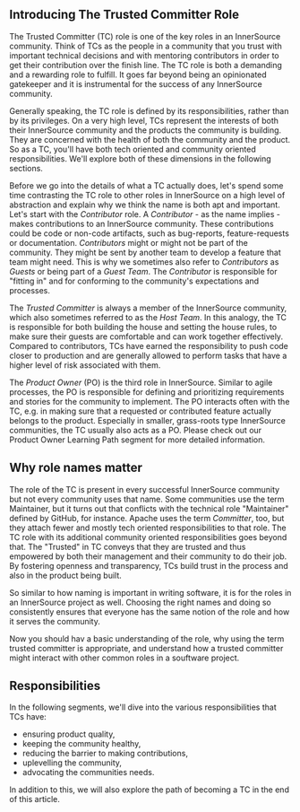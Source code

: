 ## Introducing The Trusted Committer Role

The Trusted Committer (TC) role is one of the key roles in an InnerSource
community. Think of TCs as the people in a community that you trust with
important technical decisions and with mentoring contributors in order to get
their contribution over the finish line. The TC role is both a demanding and a
rewarding role to fulfill. It goes far beyond being an opinionated gatekeeper
and it is instrumental for the success of any InnerSource community. 

Generally speaking, the TC role is defined by its responsibilities, rather than
by its privileges. On a very high level, TCs represent the interests of both
their InnerSource community and the products the community is building. They
are concerned with the health of both the community and the product. So as a
TC, you'll have both tech oriented and community oriented responsibilities.  We'll
explore both of these dimensions in the following sections. 

Before we go into the details of what a TC actually does, let's spend some time
contrasting the TC role to other roles in InnerSource on a high level of abstraction and
explain why we think the name is both apt and important.  Let's
start with the _Contributor_ role. A _Contributor_ - as the name implies -
makes contributions to an InnerSource community.  These contributions could be code or non-code
artifacts, such as bug-reports, feature-requests or documentation.
_Contributors_ might or might not be part of the community. They might be sent by
another team to develop a feature that team might need. This is why we
sometimes also refer to _Contributors_ as _Guests_ or being part of a _Guest
Team_. The _Contributor_ is responsible for "fitting in" and for conforming to the
community's expectations and processes.

The _Trusted Committer_ is always a member of the InnerSource community, which
also sometimes referred to as the _Host Team_. In this analogy, the TC is
responsible for both building the house and setting the house rules, to make
sure their guests are comfortable and can work together effectively. Compared
to contributors, TCs have earned the responsibility to push code closer to
production and are generally allowed to perform tasks that have a higher level
of risk associated with them.

The _Product Owner_ (PO) is the third role in InnerSource.  Similar to agile
processes, the PO is responsible for defining and prioritizing requirements and
stories for the community to implement. The PO interacts often with the
TC, e.g. in making sure that a requested or contributed feature actually
belongs to the product. Especially in smaller, grass-roots type InnerSource
communities, the TC usually also acts as a PO. Please check out our Product
Owner Learning Path segment for more detailed information.

## Why role names matter

The role of the TC is present in every successful InnerSource community but not
every community uses that name. Some communities use the term Maintainer, but
it turns out that conflicts with the technical role "Maintainer" defined by
GitHub, for instance.  Apache uses the term _Committer_, too, but they attach
fewer and mostly tech oriented responsibilities to that role. The TC role with
its additional community oriented responsibilities goes beyond that.  The
"Trusted" in TC conveys that they are trusted and thus empowered by both their
management and their community to do their job. By fostering openness and
transparency, TCs build trust in the process and also in the product being
built.

So similar to how naming is important in writing software, it is for the
roles in an InnerSource project as well. Choosing the right names and doing so
consistently ensures that everyone has the same notion of the role and how it
serves the community.

Now you should hav a basic understanding of the role, why using the term
trusted committer is appropriate, and understand how a trusted committer might
interact with other common roles in a souftware project.

## Responsibilities

In the following segments, we'll dive into the various responsibilities that
TCs have:

- ensuring product quality,
- keeping the community healthy,
- reducing the barrier to making contributions,
- uplevelling the community,
- advocating the communities needs.

In addition to this, we will also explore the path of becoming a TC in the end
of this article.
